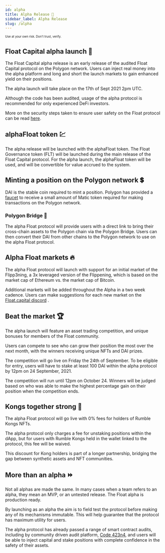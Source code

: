 ```yaml
---
id: alpha
title: Alpha Release 🧪
sidebar_label: Alpha Release
slug: /alpha
---
```


<sub><sup> Use at your own risk. Don't trust, verify. </sup></sub>

## Float Capital alpha launch 🥳

The Float Capital alpha release is an early release of the audited Float Capital protocol on the Polygon network. Users can inject real money into the alpha platform and long and short the launch markets to gain enhanced yield on their positions.

The alpha launch will take place on the 17th of Sept 2021 2pm UTC.

Although the code has been audited, usage of the alpha protocol is recommended for only experienced DeFi investors.

More on the security steps taken to ensure user safety on the Float protocol can be read [here](/docs/security).

<!-- Thoughts: Redeemable / Convertable -->

## alphaFloat token :chart:

The alpha release will be launched with the alphaFloat token. The Float Governance token (FLT) will be launched during the main release of the Float Capital protocol.
For the alpha launch, the alphaFloat token will be used, and will be convertible for value accrued to the system.

## Minting a position on the Polygon network :heavy_dollar_sign:

DAI is the stable coin required to mint a position. Polygon has provided a [faucet](https://matic.supply/) to receive a small amount of Matic token required for making transactions on the Polygon network.

### Polygon Bridge :bridge_at_night:

The alpha Float protocol will provide users with a direct link to bring their cross-chain assets to the Polygon chain via the Polygon Bridge. Users can then convert their DAI from other chains to the Polygon network to use on the alpha Float protocol.

## Alpha Float markets :fire:

The alpha Float protocol will launch with support for an initial market of the Flipp3ning, a 3x leveraged version of the Flippening, which is based on the market cap of Ethereum vs. the market cap of Bitcoin.

Additional markets will be added throughout the Alpha in a two week cadence. Users can make suggestions for each new market on the [Float.capital discord](https://discord.gg/yyrHVeDd) .

## Beat the market :trophy:

The alpha launch will feature an asset trading competition, and unique bonuses for members of the Float community.

Users can compete to see who can grow their position the most over the next month, with the winners receiving unique NFTs and DAI prizes.

The competition will go live on Friday the 24th of September. To be eligible for entry, users will have to stake at least 100 DAI within the alpha protocol by 12pm on 24 September, 2021.

The competition will run until 12pm on October 24. Winners will be judged based on who was able to make the highest percentage gain on their position when the competition ends.

## Kongs together strong :gorilla:

The alpha Float protocol will go live with 0% fees for holders of Rumble Kongs NFTs.

The alpha protocol only charges a fee for unstaking positions within the dApp, but for users with Rumble Kongs held in the wallet linked to the protocol, this fee will be waived.

This discount for Kong holders is part of a longer partnership, bridging the gap between synthetic assets and NFT communities.

## More than an alpha :fast_forward:

Not all alphas are made the same. In many cases when a team refers to an alpha, they mean an MVP, or an untested release. The Float alpha is production ready.

By launching as an alpha the aim is to field test the protocol before making any of its mechanisms immutable. This will help guarantee that the protocol has maximum utility for users.

The alpha protocol has already passed a range of smart contract audits, including by community driven audit platform, [Code 423n4](https://code423n4.com/), and users will be able to inject capital and stake positions with complete confidence in the safety of their assets.
